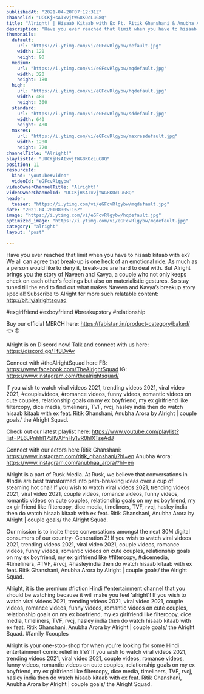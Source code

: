 ```yaml
---
publishedAt: "2021-04-20T07:12:31Z"
channelId: "UCCKjHsAIxvjtWG8KOcLuG8Q"
title: "Alright! | Hisaab Kitaab with Ex Ft. Ritik Ghanshani & Anubha Arora"
description: "Have you ever reached that limit when you have to hisaab kitaab with ex? We all can agree that break​-up is one heck of an emotional ride. As much as a person would like to deny it, break-ups are hard to deal with. \nBut Alright brings you the story of Naveen and Kavya, a couple who not only keeps check on each other’s feelings but also on materialistic gestures. So stay tuned till the end to find out what makes Naveen and Kavya’s breakup story special! Subscribe to Alright for more such relatable content: http://bit.ly/alrightsquad\n\n#exgirlfriend #exboyfriend #breakupstory #relationship\n\nBuy our official MERCH here: https://fabistan.in/product-category/baked/ 👈  😍\n\nAlright is on Discord now! Talk and connect with us here: https://discord.gg/TfBDvAv\n\nConnect with #theAlrightSquad here\nFB: https://www.facebook.com/TheAlrightSquad\nIG: https://www.instagram.com/thealrightsquad/\n\nIf you wish to watch viral videos 2021, trending videos 2021, viral video 2021, #couplevideos, #romance videos, funny videos, romantic videos on cute couples, relationship goals on my ex boyfriend, my ex girlfriend like filtercopy, dice media, timeliners, TVF, rvcj, hasley india then do watch hisaab kitaab with ex feat. Ritik Ghanshani, Anubha Arora by Alright | couple goals/ the Alright Squad.\n\nCheck out our latest playlist here: https://www.youtube.com/playlist?list=PL6JPnhhI175lIVAlfnHy1vR0hlXTseAdJ\n\nConnect with our actors here\nRitik Ghanshani: https://www.instagram.com/ritik_ghanshani/?hl=en\nAnubha Arora: https://www.instagram.com/anubhaa_arora/?hl=en\n\nAlright is a part of Rusk Media. At Rusk, we believe that conversations in #India are best transformed into path-breaking ideas over a cup of steaming hot chai! If you wish to watch viral videos 2021, trending videos 2021, viral video 2021, couple videos, romance videos, funny videos, romantic videos on cute couples, relationship goals on my ex boyfriend, my ex girlfriend like filtercopy, dice media, timeliners, TVF, rvcj, hasley india then do watch hisaab kitaab with ex feat. Ritik Ghanshani, Anubha Arora by Alright | couple goals/ the Alright Squad.\n\nOur mission is to incite these conversations amongst the next 30M digital consumers of our country- Generation Z! If you wish to watch viral videos 2021, trending videos 2021, viral video 2021, couple videos, romance videos, funny videos, romantic videos on cute couples, relationship goals on my ex boyfriend, my ex girlfriend like #filtercopy, #dicemedia, #timeliners, #TVF, \n#rvcj, #hasleyindia then do watch hisaab kitaab with ex feat. Ritik Ghanshani, Anubha Arora by Alright | couple goals/ the Alright Squad.\n\nAlright, it is the premium #fiction Hindi #entertainment channel that you should be watching because it will make you feel 'alright'! If you wish to watch viral videos 2021, trending videos 2021, viral video 2021, couple videos, romance videos, funny videos, romantic videos on cute couples, relationship goals on my ex boyfriend, my ex girlfriend like filtercopy, dice media, timeliners, TVF, rvcj, hasley india then do watch hisaab kitaab with ex feat. Ritik Ghanshani, Anubha Arora by Alright | couple goals/ the Alright Squad. #family #couples\n\nAlright is your one-stop-shop for when you're looking for some Hindi entertainment comic relief in life? If you wish to watch viral videos 2021, trending videos 2021, viral video 2021, couple videos, romance videos, funny videos, romantic videos on cute couples, relationship goals on my ex boyfriend, my ex girlfriend like filtercopy, dice media, timeliners, TVF, rvcj, hasley india then do watch hisaab kitaab with ex feat. Ritik Ghanshani, Anubha Arora by Alright | couple goals/ the Alright Squad."
thumbnails:
  default:
    url: "https://i.ytimg.com/vi/eGFcvRlgybw/default.jpg"
    width: 120
    height: 90
  medium:
    url: "https://i.ytimg.com/vi/eGFcvRlgybw/mqdefault.jpg"
    width: 320
    height: 180
  high:
    url: "https://i.ytimg.com/vi/eGFcvRlgybw/hqdefault.jpg"
    width: 480
    height: 360
  standard:
    url: "https://i.ytimg.com/vi/eGFcvRlgybw/sddefault.jpg"
    width: 640
    height: 480
  maxres:
    url: "https://i.ytimg.com/vi/eGFcvRlgybw/maxresdefault.jpg"
    width: 1280
    height: 720
channelTitle: "Alright!"
playlistId: "UUCKjHsAIxvjtWG8KOcLuG8Q"
position: 11
resourceId:
  kind: "youtube#video"
  videoId: "eGFcvRlgybw"
videoOwnerChannelTitle: "Alright!"
videoOwnerChannelId: "UCCKjHsAIxvjtWG8KOcLuG8Q"
header:
  teaser: "https://i.ytimg.com/vi/eGFcvRlgybw/mqdefault.jpg"
date: "2021-04-20T08:05:16Z"
image: "https://i.ytimg.com/vi/eGFcvRlgybw/hqdefault.jpg"
optimized_image: "https://i.ytimg.com/vi/eGFcvRlgybw/mqdefault.jpg"
category: "alright"
layout: "post"

---
```

Have you ever reached that limit when you have to hisaab kitaab with ex? We all can agree that break​-up is one heck of an emotional ride. As much as a person would like to deny it, break-ups are hard to deal with. 
But Alright brings you the story of Naveen and Kavya, a couple who not only keeps check on each other’s feelings but also on materialistic gestures. So stay tuned till the end to find out what makes Naveen and Kavya’s breakup story special! Subscribe to Alright for more such relatable content: http://bit.ly/alrightsquad

#exgirlfriend #exboyfriend #breakupstory #relationship

Buy our official MERCH here: https://fabistan.in/product-category/baked/ 👈  😍

Alright is on Discord now! Talk and connect with us here: https://discord.gg/TfBDvAv

Connect with #theAlrightSquad here
FB: https://www.facebook.com/TheAlrightSquad
IG: https://www.instagram.com/thealrightsquad/

If you wish to watch viral videos 2021, trending videos 2021, viral video 2021, #couplevideos, #romance videos, funny videos, romantic videos on cute couples, relationship goals on my ex boyfriend, my ex girlfriend like filtercopy, dice media, timeliners, TVF, rvcj, hasley india then do watch hisaab kitaab with ex feat. Ritik Ghanshani, Anubha Arora by Alright | couple goals/ the Alright Squad.

Check out our latest playlist here: https://www.youtube.com/playlist?list=PL6JPnhhI175lIVAlfnHy1vR0hlXTseAdJ

Connect with our actors here
Ritik Ghanshani: https://www.instagram.com/ritik_ghanshani/?hl=en
Anubha Arora: https://www.instagram.com/anubhaa_arora/?hl=en

Alright is a part of Rusk Media. At Rusk, we believe that conversations in #India are best transformed into path-breaking ideas over a cup of steaming hot chai! If you wish to watch viral videos 2021, trending videos 2021, viral video 2021, couple videos, romance videos, funny videos, romantic videos on cute couples, relationship goals on my ex boyfriend, my ex girlfriend like filtercopy, dice media, timeliners, TVF, rvcj, hasley india then do watch hisaab kitaab with ex feat. Ritik Ghanshani, Anubha Arora by Alright | couple goals/ the Alright Squad.

Our mission is to incite these conversations amongst the next 30M digital consumers of our country- Generation Z! If you wish to watch viral videos 2021, trending videos 2021, viral video 2021, couple videos, romance videos, funny videos, romantic videos on cute couples, relationship goals on my ex boyfriend, my ex girlfriend like #filtercopy, #dicemedia, #timeliners, #TVF, 
#rvcj, #hasleyindia then do watch hisaab kitaab with ex feat. Ritik Ghanshani, Anubha Arora by Alright | couple goals/ the Alright Squad.

Alright, it is the premium #fiction Hindi #entertainment channel that you should be watching because it will make you feel 'alright'! If you wish to watch viral videos 2021, trending videos 2021, viral video 2021, couple videos, romance videos, funny videos, romantic videos on cute couples, relationship goals on my ex boyfriend, my ex girlfriend like filtercopy, dice media, timeliners, TVF, rvcj, hasley india then do watch hisaab kitaab with ex feat. Ritik Ghanshani, Anubha Arora by Alright | couple goals/ the Alright Squad. #family #couples

Alright is your one-stop-shop for when you're looking for some Hindi entertainment comic relief in life? If you wish to watch viral videos 2021, trending videos 2021, viral video 2021, couple videos, romance videos, funny videos, romantic videos on cute couples, relationship goals on my ex boyfriend, my ex girlfriend like filtercopy, dice media, timeliners, TVF, rvcj, hasley india then do watch hisaab kitaab with ex feat. Ritik Ghanshani, Anubha Arora by Alright | couple goals/ the Alright Squad.